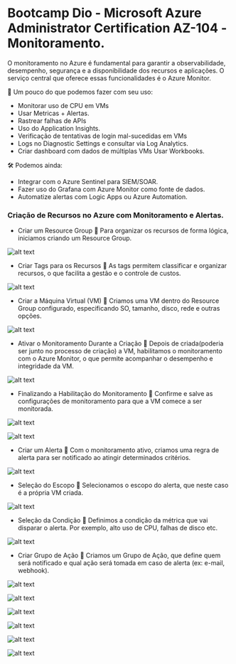 # Bootcamp Dio - Microsoft Azure Administrator Certification AZ-104 -Monitoramento.

O monitoramento no Azure é fundamental para garantir a observabilidade, desempenho, segurança e a disponibilidade dos recursos e aplicações. O serviço central que oferece essas funcionalidades é o Azure Monitor.

🧩 Um pouco do que podemos fazer com seu uso:

  * Monitorar uso de CPU em VMs	
  * Usar Metricas + Alertas.
  * Rastrear falhas de APIs
  * Uso do Application Insights.
  * Verificação de tentativas de login mal-sucedidas em VMs	
  * Logs no Diagnostic Settings e consultar via Log Analytics.
  * Criar dashboard com dados de múltiplas VMs	Usar Workbooks.

🛠️ Podemos ainda:
 
  * Integrar com o Azure Sentinel para SIEM/SOAR.
  * Fazer uso do Grafana com Azure Monitor como fonte de dados.
  * Automatize alertas com Logic Apps ou Azure Automation.


 ### Criação de Recursos no Azure com Monitoramento e Alertas.


 * Criar um Resource Group
    📌 Para organizar os recursos de forma lógica, iniciamos criando um Resource Group.

![alt text](<imagens/1 criar um resource group.png>)

* Criar Tags para os Recursos
    📌 As tags permitem classificar e organizar recursos, o que facilita a gestão e o controle de custos.

![alt text](<imagens/ 2 criar tags para os recursos.png>)

* Criar a Máquina Virtual (VM)
    📌 Criamos uma VM dentro do Resource Group configurado, especificando SO, tamanho, disco, rede e outras opções.

![alt text](<imagens/ 3 criar vm.png>)

* Ativar o Monitoramento Durante a Criação
    📌 Depois de criada(poderia ser junto no processo de criação) a VM, habilitamos o monitoramento com o Azure Monitor, o que permite acompanhar o desempenho e integridade da VM.

![alt text](<imagens/4 apos criada ativar o monitoramento.png>)

* Finalizando a Habilitação do Monitoramento
    📌 Confirme e salve as configurações de monitoramento para que a VM comece a ser monitorada.

![alt text](<imagens/5 ativando monitoramento.png>)

![alt text](<imagens/6 habilitar por fim.png>)

* Criar um Alerta
   📌 Com o monitoramento ativo, criamos uma regra de alerta para ser notificado ao atingir determinados critérios.

![alt text](<imagens/7 Criar o alerta.png>)

* Seleção do Escopo
    📌 Selecionamos o escopo do alerta, que neste caso é a própria VM criada.

![alt text](<imagens/8 Seleção do escopo neste caso a vm.png>)

* Seleção da Condição
    📌 Definimos a condição da métrica que vai disparar o alerta. Por exemplo, alto uso de CPU, falhas de disco etc.

![alt text](<imagens/9 seleção da condição para a regra.png>)

* Criar Grupo de Ação
    📌 Criamos um Grupo de Ação, que define quem será notificado e qual ação será tomada em caso de alerta (ex: e-mail, webhook).

![alt text](<imagens/ 10 criando o grupo de ação.png>)


![alt text](<imagens/11 selecionando como enviar o alerta.png>)

![alt text](<imagens/12 alerta criado.png>)

![alt text](<imagens/13 ativando o alerta com a exclusão.png>)

![alt text](<imagens/14 Recebimento do email de adição ao grupo.png>)

![alt text](<imagens/15 Alerta concluido.png>)






  
